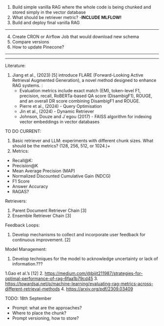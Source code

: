 1. Build simple vanilla RAG where the whole code is being chunked and stored simply in the vector database
2. What should be retriever metric?  -**INCLUDE MLFLOW!**
3. Build and deploy final vanilla RAG


-------
4. Create CRON or Airflow Job that would download new schema 
5. Compare versions
6. How to update Pinecone?
--------

--------
Literature:
1. Jiang et al., (2023) [5] introduce FLARE (Forward-Looking Active Retrieval Augmented Generation), a novel method designed to enhance RAG systems. :
    * Evaluation metrics include exact match (EM), token-level F1, precision, recall, RoBERTa-based QA score (DisambigF1), ROUGE, and an overall DR score combining DisambigF1 and ROUGE.
    * Pierre et al., (2024) - Query Optimisation
    * Jin et al., (2024) - Dynamic Retriever
    * Johnson, Douze and J´egou (2017)  - FAISS algorithm for indexing vector embeddings in vector databases



TO DO CURRENT:
1. Basic retriever and LLM: experiments with different chunk sizes. What should be the metrics? (128, 256, 512, or 1024.)+
2. Metrics:
 * Recall@K:
 * Precision@K
 * Mean Average Precision (MAP)
 * Normalized Discounted Cumulative Gain (NDCG)
 * F1 Score 
 * Answer Accuracy
 * RAGAS?

Retrievers:
1. Parent Document Retriever Chain [3]
2. Ensemble Retriever Chain [3]

Feedback Loops:
1. Develop mechanisms to collect and incorporate user feedback for continuous improvement. [2]


Model Management:
1. Develop techniques for the model to acknowledge uncertainty or lack of information.???


1.Gao et al.’s [12] 
2. https://medium.com/@bijit211987/strategies-for-optimal-performance-of-rag-6faa1b79cd45
3. https://towardsai.net/p/machine-learning/evaluating-rag-metrics-across-different-retrieval-methods
4. https://arxiv.org/pdf/2309.03409




TODO: 18th September
- Prompt: what are the approaches?
- Where to place the chunk?
- Prompt versioning, how to store?

